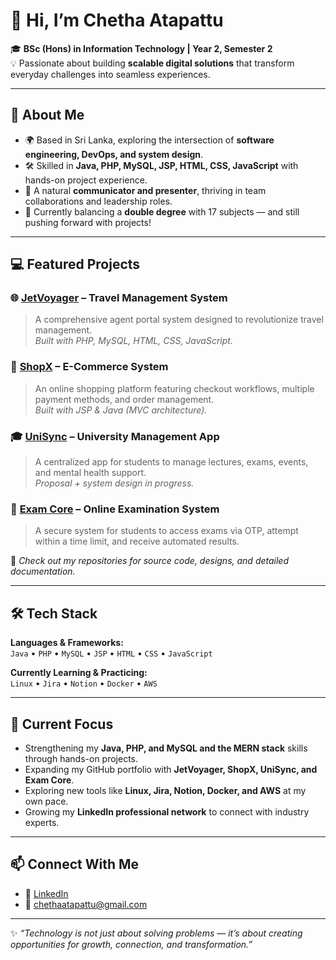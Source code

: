 # 👋 Hi, I’m Chetha Atapattu  

🎓 **BSc (Hons) in Information Technology | Year 2, Semester 2**  
💡 Passionate about building **scalable digital solutions** that transform everyday challenges into seamless experiences.  

---

## 🚀 About Me  
- 🌍 Based in Sri Lanka, exploring the intersection of **software engineering, DevOps, and system design**.  
- 🛠 Skilled in **Java, PHP, MySQL, JSP, HTML, CSS, JavaScript** with hands-on project experience.  
- 💬 A natural **communicator and presenter**, thriving in team collaborations and leadership roles.  
- 🔭 Currently balancing a **double degree** with 17 subjects — and still pushing forward with projects!  

---

## 💻 Featured Projects  

### 🌐 [JetVoyager](#) – Travel Management System  
> A comprehensive agent portal system designed to revolutionize travel management.  
*Built with PHP, MySQL, HTML, CSS, JavaScript.*  

### 🛒 [ShopX](#) – E-Commerce System  
> An online shopping platform featuring checkout workflows, multiple payment methods, and order management.  
*Built with JSP & Java (MVC architecture).*  

### 🎓 [UniSync](#) – University Management App  
> A centralized app for students to manage lectures, exams, events, and mental health support.  
*Proposal + system design in progress.*  

### 📝 [Exam Core](#) – Online Examination System  
> A secure system for students to access exams via OTP, attempt within a time limit, and receive automated results.  

📌 *Check out my repositories for source code, designs, and detailed documentation.*  

---

## 🛠️ Tech Stack  

**Languages & Frameworks:**  
`Java` • `PHP` • `MySQL` • `JSP` • `HTML` • `CSS` • `JavaScript`  

**Currently Learning & Practicing:**  
`Linux` • `Jira` • `Notion` • `Docker` • `AWS`  

---

## 🌱 Current Focus  
- Strengthening my **Java, PHP, and MySQL and the MERN stack** skills through hands-on projects.  
- Expanding my GitHub portfolio with **JetVoyager, ShopX, UniSync, and Exam Core**.  
- Exploring new tools like **Linux, Jira, Notion, Docker, and AWS** at my own pace.  
- Growing my **LinkedIn professional network** to connect with industry experts.  

---

## 📫 Connect With Me  

- 💼 [LinkedIn](www.linkedin.com/in/chetha-atapattu-aa82a2311)  
- 📧 chethaatapattu@gmail.com  

---
✨ *“Technology is not just about solving problems — it’s about creating opportunities for growth, connection, and transformation.”*  
